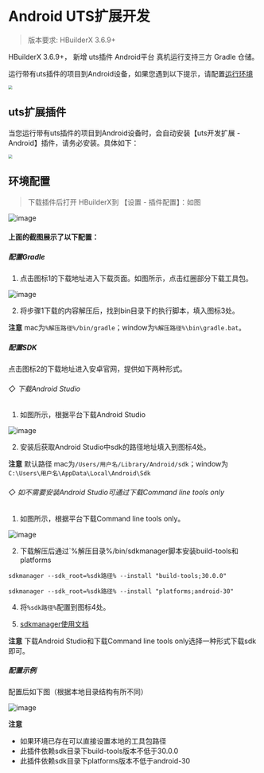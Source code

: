 # Android UTS扩展开发

> 版本要求: HBuilderX 3.6.9+

HBuilderX 3.6.9+， 新增 uts插件 Android平台 真机运行支持三方 Gradle 仓储。

运行带有uts插件的项目到Android设备，如果您遇到以下提示，请配置[运行环境](#Android环境配置)

<img src="https://f184e7c3-1912-41b2-b81f-435d1b37c7b4.cdn.bspapp.com/VKCEYUGU-f184e7c3-1912-41b2-b81f-435d1b37c7b4/ea6943e1-d2c1-4c27-99b4-ed2550abd6fd.jpg" style="zoom: 50%;" />

## uts扩展插件

当您运行带有uts插件的项目到Android设备时，会自动安装【uts开发扩展 - Android】插件，请务必安装。具体如下：

<img src="https://f184e7c3-1912-41b2-b81f-435d1b37c7b4.cdn.bspapp.com/VKCEYUGU-f184e7c3-1912-41b2-b81f-435d1b37c7b4/411b69b4-e77e-4b1f-ad3d-880908619119.jpg" style="zoom: 50%" />

## 环境配置
> 下载插件后打开 HBuilderX到 【设置 - 插件配置】：如图

![image](https://f184e7c3-1912-41b2-b81f-435d1b37c7b4.cdn.bspapp.com/VKCEYUGU-f184e7c3-1912-41b2-b81f-435d1b37c7b4/c7057273-2477-4b23-9046-dcfb3c73c3dc.png)

#### 上面的截图展示了以下配置：

##### 配置Gradle

1. 点击图标1的下载地址进入下载页面。如图所示，点击红圈部分下载工具包。

 ![image](https://f184e7c3-1912-41b2-b81f-435d1b37c7b4.cdn.bspapp.com/VKCEYUGU-f184e7c3-1912-41b2-b81f-435d1b37c7b4/278d63c2-f1fe-4aac-a340-d63e0a10d8f8.png)
 
2. 将步骤1下载的内容解压后，找到bin目录下的执行脚本，填入图标3处。

**注意** mac为`%解压路径%/bin/gradle`；window为`%解压路径%\bin\gradle.bat`。

##### 配置SDK

点击图标2的下载地址进入安卓官网，提供如下两种形式。

###### ◇ 下载Android Studio
1. 如图所示，根据平台下载Android Studio

![image](https://f184e7c3-1912-41b2-b81f-435d1b37c7b4.cdn.bspapp.com/VKCEYUGU-f184e7c3-1912-41b2-b81f-435d1b37c7b4/a6831fd6-931d-4b4a-91e6-de07bd56e082.png)

2. 安装后获取Android Studio中sdk的路径地址填入到图标4处。

**注意** 默认路径 mac为`/Users/用户名/Library/Android/sdk`；window为`C:\Users\用户名\AppData\Local\Android\Sdk`

###### ◇ 如不需要安装Android Studio可通过下载Command line tools only
1. 如图所示，根据平台下载Command line tools only。

![image](https://f184e7c3-1912-41b2-b81f-435d1b37c7b4.cdn.bspapp.com/VKCEYUGU-f184e7c3-1912-41b2-b81f-435d1b37c7b4/cd46e8f5-e9b9-431b-a686-921bc75cdde6.png)
 
2. 下载解压后通过`%解压目录%/bin/sdkmanager脚本安装build-tools和platforms
```
sdkmanager --sdk_root=%sdk路径% --install "build-tools;30.0.0"

sdkmanager --sdk_root=%sdk路径% --install "platforms;android-30"
```

4. 将`%sdk路径%`配置到图标4处。

5. [sdkmanager使用文档](https://developer.android.google.cn/studio/command-line/sdkmanager)

**注意** 下载Android Studio和下载Command line tools only选择一种形式下载sdk即可。

##### 配置示例
配置后如下图（根据本地目录结构有所不同）

 ![image](https://f184e7c3-1912-41b2-b81f-435d1b37c7b4.cdn.bspapp.com/VKCEYUGU-f184e7c3-1912-41b2-b81f-435d1b37c7b4/dc253f26-1523-4bf6-a5f3-2cc4c5690a44.png)

**注意**

- 如果环境已存在可以直接设置本地的工具包路径
- 此插件依赖sdk目录下build-tools版本不低于30.0.0
- 此插件依赖sdk目录下platforms版本不低于android-30

